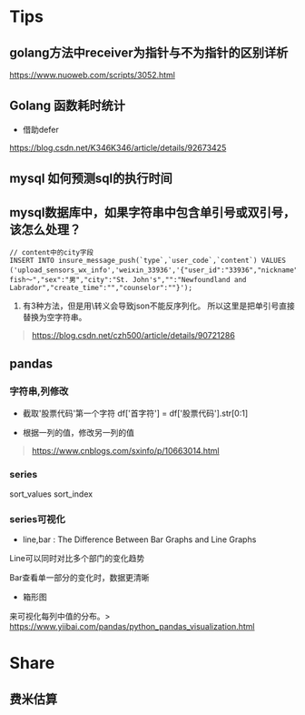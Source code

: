 
# Tips

## golang方法中receiver为指针与不为指针的区别详析

https://www.nuoweb.com/scripts/3052.html


## Golang 函数耗时统计

* 借助defer

https://blog.csdn.net/K346K346/article/details/92673425

## mysql 如何预测sql的执行时间

## mysql数据库中，如果字符串中包含单引号或双引号，该怎么处理？


```
// content中的city字段
INSERT INTO insure_message_push(`type`,`user_code`,`content`) VALUES ('upload_sensors_wx_info','weixin_33936','{"user_id":"33936","nickname":"～fish～","sex":"男","city":"St. John's","":"Newfoundland and Labrador","create_time":"","counselor":""}');

```

1. 有3种方法，但是用\转义会导致json不能反序列化。 所以这里是把单引号直接替换为空字符串。

> https://blog.csdn.net/czh500/article/details/90721286


## pandas

### 字符串,列修改

* 截取'股票代码'第一个字符
df['首字符'] = df['股票代码'].str[0:1]

* 根据一列的值，修改另一列的值 
> https://www.cnblogs.com/sxinfo/p/10663014.html

### series

sort_values
sort_index

### series可视化

* line,bar : The Difference Between Bar Graphs and Line Graphs

Line可以同时对比多个部门的变化趋势

Bar查看单一部分的变化时，数据更清晰

* 箱形图

来可视化每列中值的分布。> https://www.yiibai.com/pandas/python_pandas_visualization.html

# Share

## 费米估算

